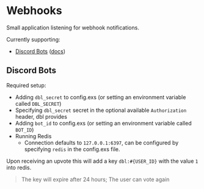 # Webhooks

Small application listening for webhook notifications.

Currently supporting:
- [Discord Bots](https://discordbots.org) ([docs](https://discordbots.org/api/docs#webhooks))


## Discord Bots

Required setup:  
- Adding `dbl_secret` to config.exs (or setting an environment variable called `DBL_SECRET`)
- Specifying `dbl_secret` secret in the optional available `Authorization` header, dbl provides
- Adding `bot_id` to config.exs (or setting an environment variable called `BOT_ID`)
- Running Redis
  - Connection defaults to `127.0.0.1:6397`, can be configured by specifying `redis` in the config.exs file.

Upon receiving an upvote this will add a key `dbl:#{USER_ID}` with the value `1` into redis.
> The key will expire after 24 hours; The user can vote again
